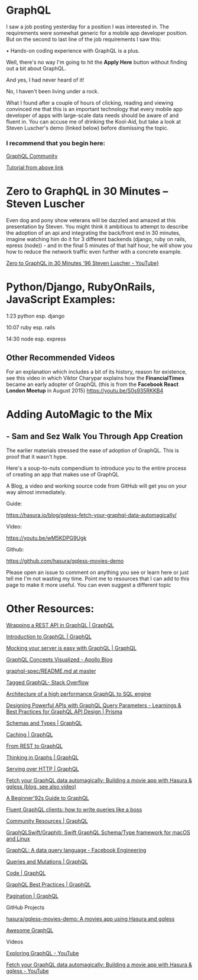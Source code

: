 #  GraphQL

I saw a job posting yesterday for a position I was interested in.  The requirements were somewhat generic for a mobile app developer position.
But on the second to last line of the job requirements I saw this:

 • Hands-on coding experience with GraphQL is a plus.

Well, there's no way I'm going to hit the **Apply Here** button without finding out a bit about GraphQL. 

And yes, I had never heard of it! 

No, I haven't been living under a rock.

What I found after a couple of hours of clicking, reading and viewing convinced me that this is an important technology that every mobile app developer of apps with large-scale data needs should be aware of and fluent in.
You can accuse me of drinking the Kool-Aid, but take a look at Steven Luscher's demo (linked below) before dismissing the topic.

### I recommend that you begin here:

[GraphQL Community](https://graphql.org/community/)

[Tutorial from above link](https://graphql.org/learn/)


# Zero to GraphQL in 30 Minutes – Steven Luscher

Even dog and pony show veterans will be dazzled and amazed at this presentation by Steven.
You might think it ambitious to attempt to describe the adoption of an api and integrating the back/front end in 30 minutes,
imagine watching him do it for 3 different backends (django, ruby on rails, epress (node)) - and in the final 5 minutes of that half hour, he will show you how to reduce the network traffic even further with a concrete example.

[Zero to GraphQL in 30 Minutes \'96 Steven Luscher - YouTube}](https://www.youtube.com/watch?v=UBGzsb2UkeY)


# Python/Django, RubyOnRails, JavaScript Examples:


1:23 python esp. django

10:07 ruby esp. rails 

14:30 node esp. express

## Other Recommended Videos

For an explanation which includes a bit of its history, reason for existence, see this video in which Viktor Charypar explains how the **FinancialTimes** became an early adopter of GraphQL (this is from the **Facebook React London Meetup** in August 2015)
https://youtu.be/S0s935RKKB4

# Adding AutoMagic to the Mix 
## - Sam and Sez Walk You Through App Creation

The earlier materials stressed the ease of adoption of GraphQL. This is proof that it wasn't hype.

Here's a soup-to-nuts compendium to introduce you to the entire process of creating an app that makes use of GraphQL

A Blog, a video and working source code from GitHub will get you on your way almost immediately.

Guide:

https://hasura.io/blog/gqless-fetch-your-graphql-data-automagically/

Video:

https://youtu.be/wM5KDPG9Ugk

Github:

https://github.com/hasura/gqless-movies-demo

Please open an issue to comment on anything you see or learn here or just tell me I'm not wasting my time. 
Point me to resources that I can add to this page to make it more useful.
You can even suggest a different topic

# Other Resources:

[Wrapping a REST API in GraphQL | GraphQL](https://graphql.org/blog/rest-api-graphql-wrapper/)

[Introduction to GraphQL | GraphQL](https://graphql.org/learn/)

[Mocking your server is easy with GraphQL | GraphQL](https://graphql.org/blog/mocking-with-graphql/)

[GraphQL Concepts Visualized - Apollo Blog](https://www.apollographql.com/blog/the-concepts-of-graphql-bc68bd819be3)

[graphql-spec/README.md at master](https://github.com/graphql/graphql-spec/blob/master/README.md)

[Tagged GraphQL- Stack Overflow](https://stackoverflow.com/questions/tagged/graphql)

[Architecture of a high performance GraphQL to SQL engine](https://hasura.io/blog/architecture-of-a-high-performance-graphql-to-sql-server-58d9944b8a87/")

[Designing Powerful APIs with GraphQL Query Parameters - Learnings & Best Practices for GraphQL API Design | Prisma](https://www.prisma.io/blog/designing-powerful-apis-with-graphql-query-parameters-8c44a04658a9)

[Schemas and Types | GraphQL](https://graphql.org/learn/schema/)

[ Caching | GraphQL](https://graphql.org/learn/caching/)

[ From REST to GraphQL](https://jacobwgillespie.com/from-rest-to-graphql-b4e95e94c26b/#.tag7nzkrb)

[Thinking in Graphs | GraphQL](https://graphql.org/learn/thinking-in-graphs/") 

[Serving over HTTP | GraphQL](https://graphql.org/learn/serving-over-http/")

[Fetch your GraphQL data automagically: Building a movie app with Hasura & gqless (blog, see also video)](https://hasura.io/blog/gqless-fetch-your-graphql-data-automagically)

[ A Beginner\'92s Guide to GraphQL](https://www.freecodecamp.org/news/a-beginners-guide-to-graphql-86f849ce1bec/)

[Fluent GraphQL clients: how to write queries like a boss](https://hasura.io/blog/fluent-graphql-clients-how-to-write-queries-like-a-boss/)

[Community Resources | GraphQL](https://graphql.org/community)

[GraphQLSwift/Graphiti: Swift GraphQL Schema/Type framework for macOS and Linux](https://github.com/GraphQLSwift/Graphiti)

[GraphQL: A data query language - Facebook Engineering](https://engineering.fb.com/core-data/graphql-a-data-query-language/)

[Queries and Mutations | GraphQL](https://graphql.org/learn/queries)

[ Code | GraphQL](https://graphql.org/code/)

[GraphQL Best Practices | GraphQL](https://graphql.org/learn/best-practices/)

[Pagination | GraphQL](https://graphql.org/learn/pagination/)

GitHub Projects

[hasura/gqless-movies-demo: A movies app using Hasura and gqless](https://github.com/hasura/gqless-movies-demo)

[Awesome GraphQL](https://github.com/chentsulin/awesome-graphql)

Videos

[ Exploring GraphQL - YouTube](https://www.youtube.com/watch?v=_9RgHXqH8J0)

[Fetch your GraphQL data automagically: Building a movie app with Hasura & gqless - YouTube](https://www.youtube.com/watch?v=wM5KDPG9Ugk&feature=youtu.be)
